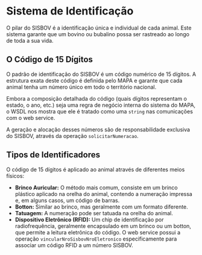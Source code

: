 # Sistema de Identificação

O pilar do SISBOV é a identificação única e individual de cada animal. Este sistema garante que um bovino ou bubalino possa ser rastreado ao longo de toda a sua vida.

## O Código de 15 Dígitos

O padrão de identificação do SISBOV é um código numérico de 15 dígitos. A estrutura exata deste código é definida pelo MAPA e garante que cada animal tenha um número único em todo o território nacional.

Embora a composição detalhada do código (quais dígitos representam o estado, o ano, etc.) seja uma regra de negócio interna do sistema do MAPA, o WSDL nos mostra que ele é tratado como uma `string` nas comunicações com o web service.

A geração e alocação desses números são de responsabilidade exclusiva do SISBOV, através da operação `solicitarNumeracao`.

## Tipos de Identificadores

O código de 15 dígitos é aplicado ao animal através de diferentes meios físicos:

*   **Brinco Auricular:** O método mais comum, consiste em um brinco plástico aplicado na orelha do animal, contendo a numeração impressa e, em alguns casos, um código de barras.
*   **Botton:** Similar ao brinco, mas geralmente com um formato diferente.
*   **Tatuagem:** A numeração pode ser tatuada na orelha do animal.
*   **Dispositivo Eletrônico (RFID):** Um chip de identificação por radiofrequência, geralmente encapsulado em um brinco ou um botton, que permite a leitura eletrônica do código. O web service possui a operação `vincularNroSisbovNroEletronico` especificamente para associar um código RFID a um número SISBOV.
